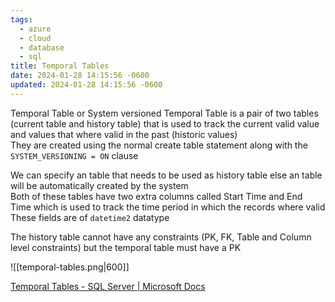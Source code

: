 ```yaml
---
tags:
  - azure
  - cloud
  - database
  - sql
title: Temporal Tables
date: 2024-01-28 14:15:56 -0600
updated: 2024-01-28 14:15:56 -0600
---
```


Temporal Table or System versioned Temporal Table is a pair of two tables (current table and history table) that is used to track the current valid value and values that where valid in the past (historic values)  
They are created using the normal create table statement along with the `SYSTEM_VERSIONING = ON` clause

We can specify an table that needs to be used as history table else an table will be automatically created by the system  
Both of these tables have two extra columns called Start Time and End Time which is used to track the time period in which the records where valid  
These fields are of `datetime2` datatype

The history table cannot have any constraints (PK, FK, Table and Column level constraints) but the temporal table must have a PK

![[temporal-tables.png|600]]

[Temporal Tables - SQL Server | Microsoft Docs](https://docs.microsoft.com/en-us/sql/relational-databases/tables/temporal-tables?view=sql-server-ver15)

